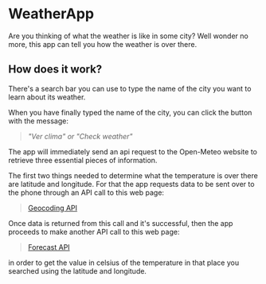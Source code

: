 # WeatherApp
Are you thinking of what the weather is like in some city? Well wonder no more, this app can tell you how the weather is over there.

## How does it work?
There's a search bar you can use to type the name of the city you want to learn about its weather.

When you have finally typed the name of the city, you can click the button with the message:
>_"Ver clima" or "Check weather"_

The app will immediately send an 
api request to the Open-Meteo website
to retrieve three essential pieces of
information.

The first two things needed to determine
what the temperature is over there are
latitude and longitude. For that the app requests
data to be sent over to the phone through an API call
to this web page: 
>[Geocoding API](https://open-meteo.com/en/docs/geocoding-api)

Once data is returned from this call and it's successful, then the app proceeds to
make another API call to this web page:
>[Forecast API](https://open-meteo.com/en/docs) 

in order to get the value in celsius of the temperature in that place you searched 
using the latitude and longitude.




